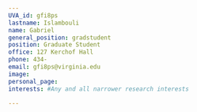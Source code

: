 ```yaml
---
UVA_id: gfi8ps
lastname: Islambouli
name: Gabriel
general_position: gradstudent
position: Graduate Student
office: 127 Kerchof Hall
phone: 434-
email: gfi8ps@virginia.edu
image:
personal_page:
interests: #Any and all narrower research interests

---
```

